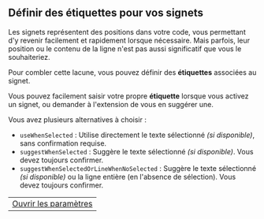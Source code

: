 ## Définir des étiquettes pour vos signets

Les signets représentent des positions dans votre code, vous permettant d'y revenir facilement et rapidement lorsque nécessaire. Mais parfois, leur position ou le contenu de la ligne n'est pas aussi significatif que vous le souhaiteriez.

Pour combler cette lacune, vous pouvez définir des **étiquettes** associées au signet.

Vous pouvez facilement saisir votre propre **étiquette** lorsque vous activez un signet, ou demander à l'extension de vous en suggérer une.

Vous avez plusieurs alternatives à choisir :

  * `useWhenSelected` : Utilise directement le texte sélectionné _(si disponible)_, sans confirmation requise.
  * `suggestWhenSelected` : Suggère le texte sélectionné _(si disponible)_. Vous devez toujours confirmer.
  * `suggestWhenSelectedOrLineWhenNoSelected` : Suggère le texte sélectionné _(si disponible)_ ou la ligne entière (en l'absence de sélection). Vous devez toujours confirmer.

<table align="center" width="85%" border="0">
  <tr>
    <td align="center">
      <a title="Ouvrir les paramètres" href="command:workbench.action.openSettings?%5B%22bookmarks.label.suggestion%22%5D">Ouvrir les paramètres</a>
    </td>
  </tr>
</table>